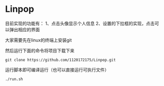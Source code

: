 # Linpop
目前实现的功能有：
1、点击头像显示个人信息
2、设置的下拉框的实现，点击可以弹出相应的界面

大家需要先在linux的终端上安装git

然后运行下面的命令将项目下载下来

```
git clone https://github.com/1120172175/Linpop.git
```

运行脚本即可编译运行（也可以直接运行可执行文件）

```
./run.sh
```




